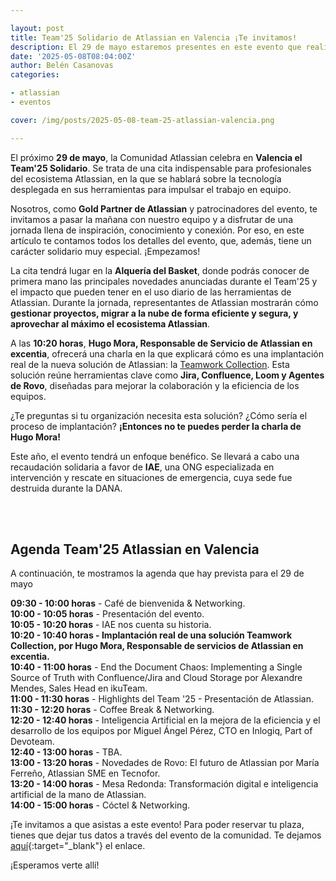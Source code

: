 ```yaml
---

layout: post
title: Team'25 Solidario de Atlassian en Valencia ¡Te invitamos!
description: El 29 de mayo estaremos presentes en este evento que realiza Atlassian en Valencia. 
date: '2025-05-08T08:04:00Z'
author: Belén Casanovas
categories:

- atlassian
- eventos

cover: /img/posts/2025-05-08-team-25-atlassian-valencia.png

---
```


El próximo **29 de mayo**, la Comunidad Atlassian celebra en **Valencia el Team'25 Solidario**. Se trata de una cita indispensable para profesionales del ecosistema Atlassian, en la que se hablará sobre la tecnología desplegada en sus herramientas para impulsar el trabajo en equipo.

Nosotros, como **Gold Partner de Atlassian** y patrocinadores del evento, te invitamos a pasar la mañana con nuestro equipo y a disfrutar de una jornada llena de inspiración, conocimiento y conexión. Por eso, en este artículo te contamos todos los detalles del evento, que, además, tiene un carácter solidario muy especial. ¡Empezamos!

La cita tendrá lugar en la **Alquería del Basket**, donde podrás conocer de primera mano las principales novedades anunciadas durante el Team'25 y el impacto que pueden tener en el uso diario de las herramientas de Atlassian. Durante la jornada, representantes de Atlassian mostrarán cómo **gestionar proyectos, migrar a la nube de forma eficiente y segura, y aprovechar al máximo el ecosistema Atlassian**.

A las **10:20 horas**, **Hugo Mora, Responsable de Servicio de Atlassian en excentia**, ofrecerá una charla en la que explicará cómo es una implantación real de la nueva solución de Atlassian: la [Teamwork Collection](/teamwork-collection). Esta solución reúne herramientas clave como **Jira, Confluence, Loom y Agentes de Rovo**, diseñadas para mejorar la colaboración y la eficiencia de los equipos.

¿Te preguntas si tu organización necesita esta solución? ¿Cómo sería el proceso de implantación?
**¡Entonces no te puedes perder la charla de Hugo Mora!**

Este año, el evento tendrá un enfoque benéfico. Se llevará a cabo una recaudación solidaria a favor de **IAE**, una ONG especializada en intervención y rescate en situaciones de emergencia, cuya sede fue destruida durante la DANA.

<br><br>

<h2>Agenda Team'25 Atlassian en Valencia</h2>

A continuación, te mostramos la agenda que hay prevista para el 29 de mayo

**09:30 - 10:00 horas** - Café de bienvenida & Networking.<br>
**10:00 - 10:05 horas** - Presentación del evento.<br>
**10:05 - 10:20 horas** - IAE nos cuenta su historia.<br>
**10:20 - 10:40 horas - Implantación real de una solución Teamwork Collection, por Hugo Mora, Responsable de servicios de Atlassian en excentia.**<br>
**10:40 - 11:00 horas** - End the Document Chaos: Implementing a Single Source of Truth with Confluence/Jira and Cloud Storage por Alexandre Mendes, Sales Head en ikuTeam.<br>
**11:00 - 11:30 horas** - Highlights del Team '25 - Presentación de Atlassian.<br>
**11:30 - 12:20 horas** - Coffee Break & Networking.<br>
**12:20 - 12:40 horas** - Inteligencia Artificial en la mejora de la eficiencia y el desarrollo de los equipos por Miguel Ángel Pérez, CTO en Inlogiq, Part of Devoteam.<br>
**12:40 - 13:00 horas** - TBA.<br>
**13:00 - 13:20 horas** - Novedades de Rovo: El futuro de Atlassian por María Ferreño, Atlassian SME en Tecnofor.<br>
**13:20 - 14:00 horas** - Mesa Redonda: Transformación digital e inteligencia artificial de la mano de Atlassian.<br>
**14:00 - 15:00 horas** - Cóctel & Networking.<br>


¡Te invitamos a que asistas a este evento! Para poder reservar tu plaza, tienes que dejar tus datos a través del evento de la comunidad. Te dejamos [aquí](https://ace.atlassian.com/events/details/atlassian-valencia-presents-team-25-solidario-de-la-comunidad-atlassian-de-valencia/){:target="_blank"} el enlace.

¡Esperamos verte allí!